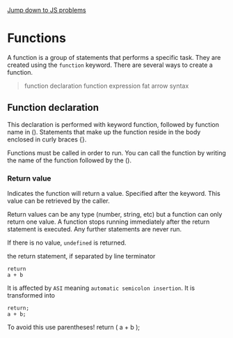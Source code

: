 [Jump down to JS problems](#jump_down)

# Functions 

A function is a group of statements that performs a specific task. They are created using the `function` keyword.
There are several ways to create a function.

> function declaration
> function expression
> fat arrow syntax


## Function declaration 

This declaration is performed with keyword function, followed by function name in ().
Statements that make up the function reside in the body enclosed in curly braces {}.

Functions must be called in order to run. You can call the function by writing the name of the function followed by the ().

### Return value
Indicates the function will return a value. Specified after the keyword. This value can be retrieved by the caller.

Return values can be any type (number, string, etc) but a function can only return one value.
A function stops running immediately after the return statement is executed. Any further statements are never run.

If there is no value, `undefined` is returned.

the return statement, if separated by line terminator 
```
return 
a + b
```
It is affected by `ASI` meaning `automatic semicolon insertion`. It is transformed into
``` 
return;
a + b;
```
To avoid this use parentheses! 
return (
  a + b
);

